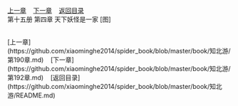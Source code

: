 
[上一章](https://github.com/xiaominghe2014/spider_book/blob/master/book/知北游/第190章.md)&nbsp;&nbsp;&nbsp;&nbsp;[下一章](https://github.com/xiaominghe2014/spider_book/blob/master/book/知北游/第192章.md)&nbsp;&nbsp;&nbsp;&nbsp;[返回目录](https://github.com/xiaominghe2014/spider_book/blob/master/book/知北游/README.md)
<br /> 第十五册 第四章 天下妖怪是一家 [图]<br />
    
  <br />
[上一章](https://github.com/xiaominghe2014/spider_book/blob/master/book/知北游/第190章.md)&nbsp;&nbsp;&nbsp;&nbsp;[下一章](https://github.com/xiaominghe2014/spider_book/blob/master/book/知北游/第192章.md)&nbsp;&nbsp;&nbsp;&nbsp;[返回目录](https://github.com/xiaominghe2014/spider_book/blob/master/book/知北游/README.md)
